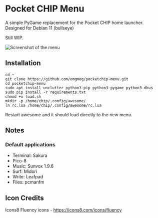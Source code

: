 # Pocket CHIP Menu

A simple PyGame replacement for the Pocket CHIP home launcher. Designed for Debian 11 (bullseye)

Still WIP.

![Screenshot of the menu](https://user-images.githubusercontent.com/50949/139332901-b71a6006-9e25-4ce8-b614-13c5f2cdc231.png)

## Installation

```
cd ~
git clone https://github.com/omgmog/pocketchip-menu.git
cd pocketchip-menu
sudo apt install unclutter python3-pip python3-pygame python3-dbus
sudo pip install -r requirements.txt
chmod +x load.sh
mkdir -p /home/chip/.config/awesome/
ln rc.lua /home/chip/.config/awesome/rc.lua
```

Restart awesome and it should load directly to the new menu.

## Notes

### Default applications

- Terminal: Sakura
- Pico-8
- Music: Sunvox 1.9.6
- Surf: Midori
- Write: Leafpad
- Files: pcmanfm

## Icon Credits

Icons8 Fluency icons - https://icons8.com/icons/fluency
